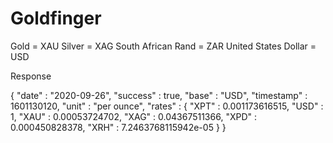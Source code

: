 Goldfinger
==========

Gold = XAU
Silver = XAG
South African Rand = ZAR
United States Dollar = USD

Response

{
   "date" : "2020-09-26",
   "success" : true,
   "base" : "USD",
   "timestamp" : 1601130120,
   "unit" : "per ounce",
   "rates" : {
      "XPT" : 0.001173616515,
      "USD" : 1,
      "XAU" : 0.00053724702,
      "XAG" : 0.04367511366,
      "XPD" : 0.000450828378,
      "XRH" : 7.2463768115942e-05
   }
}

